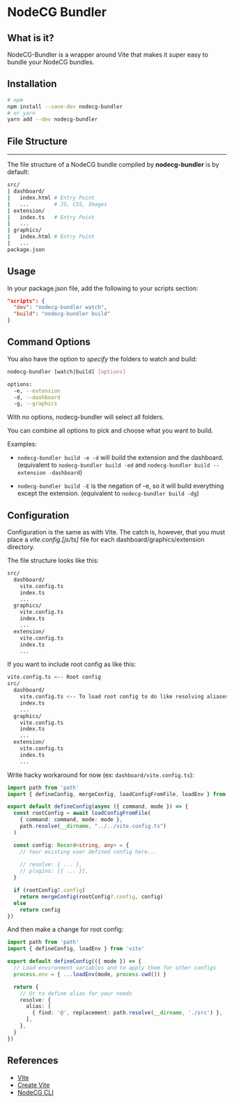 # NodeCG Bundler

## What is it?

NodeCG-Bundler is a wrapper around Vite that makes it super easy to bundle your NodeCG bundles.

## Installation

```bash
# npm
npm install --save-dev nodecg-bundler
# or yarn
yarn add --dev nodecg-bundler
```

## File Structure

---

The file structure of a NodeCG bundle compiled by **nodecg-bundler** is by default:

```bash
src/
| dashboard/
|   index.html # Entry Point
|   ...        # JS, CSS, Images
| extension/
|   index.ts   # Entry Point
|   ...
| graphics/
|   index.html # Entry Point
|   ...
package.json
```

## Usage

In your package.json file, add the following to your scripts section:

```json
"scripts": {
  "dev": "nodecg-bundler watch",
  "build": "nodecg-bundler build"
}
```

## Command Options

You also have the option to _specify_ the folders to watch and build:

```bash
nodecg-bundler [watch|build] [options]

options:
  -e, --extension
  -d, --dashboard
  -g, --graphics
```

With no options, nodecg-bundler will select all folders.

You can combine all options to pick and choose what you want to build.

Examples:

- `nodecg-bundler build -e -d` will build the extension and the dashboard. (equivalent to `nodecg-bundler build -ed` and `nodecg-bundler build --extension -dashboard`)

- `nodecg-bundler build -E` is the negation of -e, so it will build everything except the extension. (equivalent to `nodecg-bundler build -dg`)

## Configuration

Configuration is the same as with Vite. The catch is, however, that you must place a _vite.config.[js/ts]_ file for each dashboard/graphics/extension directory.

The file structure looks like this:

```bash
src/
  dashboard/
    vite.config.ts
    index.ts
    ...
  graphics/
    vite.config.ts
    index.ts
    ...
  extension/
    vite.config.ts
    index.ts
    ...
```

If you want to include root config as like this:
```bash
vite.config.ts <-- Root config
src/
  dashboard/
    vite.config.ts <-- To load root config to do like resolving aliases (@/components etc.)
    index.ts
    ...
  graphics/
    vite.config.ts
    index.ts
    ...
  extension/
    vite.config.ts
    index.ts
    ...
```

Write hacky workaround for now (ex: `dashboard/vite.config.ts`):
```ts
import path from 'path'
import { defineConfig, mergeConfig, loadConfigFromFile, loadEnv } from 'vite'

export default defineConfig(async ({ command, mode }) => {
  const rootConfig = await loadConfigFromFile(
    { command: command, mode: mode },
    path.resolve(__dirname, "../../vite.config.ts")
  )

  const config: Record<string, any> = {
    // Your existing user defined config here...
    
    // resolve: { ... },
    // plugins: [{ ... }],
  }

  if (rootConfig?.config)
    return mergeConfig(rootConfig?.config, config)
  else
    return config
})
```

And then make a change for root config:
```ts
import path from 'path'
import { defineConfig, loadEnv } from 'vite'

export default defineConfig(({ mode }) => {
  // Load environment variables and to apply them for other configs
  process.env = { ...loadEnv(mode, process.cwd()) }

  return {
    // Or to define alias for your needs
    resolve: {
      alias: [
        { find: '@', replacement: path.resolve(__dirname, './src') },
      ],
    },
  }
})
```

## References

- [Vite](https://vitejs.dev)
- [Create Vite](https://vite.dev/guide/create-vite)
- [NodeCG CLI](https://github.com/nodecg/nodecg-cli)
